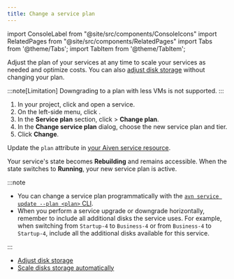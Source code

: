 ```yaml
---
title: Change a service plan
---
```


import ConsoleLabel from "@site/src/components/ConsoleIcons"
import RelatedPages from "@site/src/components/RelatedPages"
import Tabs from '@theme/Tabs';
import TabItem from '@theme/TabItem';

Adjust the plan of your services at any time to scale your services as needed and optimize costs.
You can also [adjust disk storage][storage] without changing your plan.

:::note[Limitation]
Downgrading to a plan with less VMs is not supported.
:::

<Tabs groupId="group1">
<TabItem value="console" label="Console" default>

1. In your project, click <ConsoleLabel name="services"/> and open a service.
1. On the left-side menu, click <ConsoleLabel name="service settings"/>.
1. In the **Service plan** section, click <ConsoleLabel name="actions"/> >
   **Change plan**.
1. In the **Change service plan** dialog, choose the new service plan and tier.
1. Click **Change**.

</TabItem>
<TabItem value="terraform" label="Terraform">

Update the `plan` attribute in
[your Aiven service resource](https://registry.terraform.io/providers/aiven/aiven/latest/docs).

</TabItem>
</Tabs>

Your service's state becomes **Rebuilding** and remains accessible. When the
state switches to **Running**, your new service plan is active.

:::note

- You can change a service plan programmatically with the
  [`avn service update --plan <plan>` CLI](/docs/tools/cli/service-cli#avn-cli-service-update).
- When you perform a service upgrade or downgrade horizontally,
  remember to include all additional disks the service uses. For
  example, when switching from `Startup-4` to `Business-4` or from
  `Business-4` to `Startup-4`, include all the additional disks
  available for this service.

:::

<!-- vale off -->

<RelatedPages/>

- [Adjust disk storage][storage]
- [Scale disks storage automatically](/docs/platform/howto/disk-autoscaler)

[storage]: /docs/platform/howto/add-storage-space
